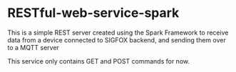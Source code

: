 # RESTful-web-service-spark

This is a simple REST server created using the Spark Framework to receive data from a device connected to SIGFOX backend, and
sending them over to a MQTT server

This service only contains GET and POST commands for now.
